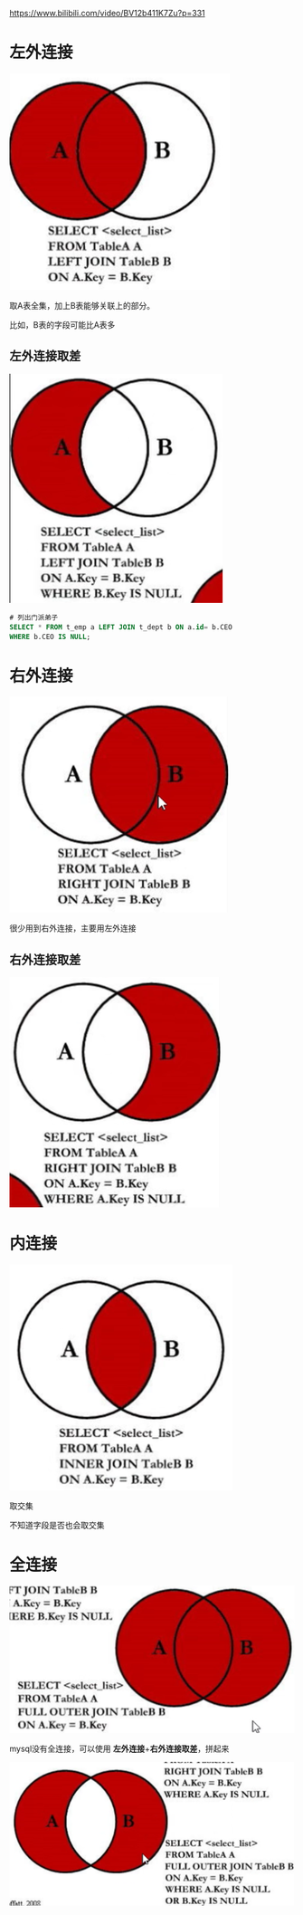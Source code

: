 https://www.bilibili.com/video/BV12b411K7Zu?p=331

# 左外连接

![image-20211202164918063](%E8%BF%9E%E6%8E%A5%E6%9F%A5%E8%AF%A2.assets/image-20211202164918063.png)

取A表全集，加上B表能够关联上的部分。

比如，B表的字段可能比A表多



## 左外连接取差

![image-20211202165402137](%E8%BF%9E%E6%8E%A5%E6%9F%A5%E8%AF%A2.assets/image-20211202165402137.png)



~~~sql
# 列出门派弟子
SELECT * FROM t_emp a LEFT JOIN t_dept b ON a.id= b.CEO
WHERE b.CEO IS NULL;
~~~





# 右外连接

![image-20211202165041771](%E8%BF%9E%E6%8E%A5%E6%9F%A5%E8%AF%A2.assets/image-20211202165041771.png)

很少用到右外连接，主要用左外连接





## 右外连接取差

![image-20211202165451839](%E8%BF%9E%E6%8E%A5%E6%9F%A5%E8%AF%A2.assets/image-20211202165451839.png)





# 内连接

![image-20211202165247360](%E8%BF%9E%E6%8E%A5%E6%9F%A5%E8%AF%A2.assets/image-20211202165247360.png)

取交集

不知道字段是否也会取交集





# 全连接

![image-20211202165512579](%E8%BF%9E%E6%8E%A5%E6%9F%A5%E8%AF%A2.assets/image-20211202165512579.png)

mysql没有全连接，可以使用 **左外连接**+**右外连接取差**，拼起来





![image-20211202165600651](%E8%BF%9E%E6%8E%A5%E6%9F%A5%E8%AF%A2.assets/image-20211202165600651.png)




